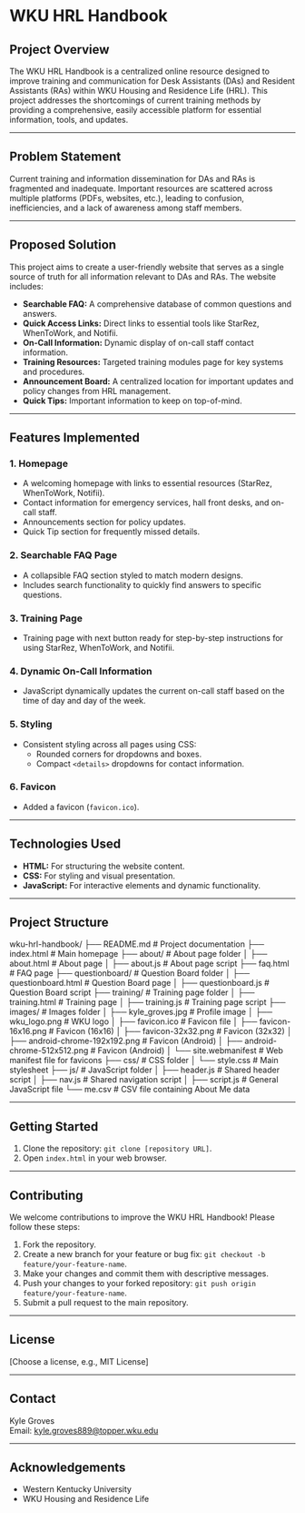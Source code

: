 # WKU HRL Handbook

## Project Overview

The WKU HRL Handbook is a centralized online resource designed to improve training and communication for Desk Assistants (DAs) and Resident Assistants (RAs) within WKU Housing and Residence Life (HRL). This project addresses the shortcomings of current training methods by providing a comprehensive, easily accessible platform for essential information, tools, and updates.

---

## Problem Statement

Current training and information dissemination for DAs and RAs is fragmented and inadequate. Important resources are scattered across multiple platforms (PDFs, websites, etc.), leading to confusion, inefficiencies, and a lack of awareness among staff members.

---

## Proposed Solution

This project aims to create a user-friendly website that serves as a single source of truth for all information relevant to DAs and RAs. The website includes:

- **Searchable FAQ:** A comprehensive database of common questions and answers.
- **Quick Access Links:** Direct links to essential tools like StarRez, WhenToWork, and Notifii.
- **On-Call Information:** Dynamic display of on-call staff contact information.
- **Training Resources:** Targeted training modules page for key systems and procedures.
- **Announcement Board:** A centralized location for important updates and policy changes from HRL management.
- **Quick Tips:**  Important information to keep on top-of-mind.

---

## Features Implemented

### 1. **Homepage**
   - A welcoming homepage with links to essential resources (StarRez, WhenToWork, Notifii).
   - Contact information for emergency services, hall front desks, and on-call staff.
   - Announcements section for policy updates.
   - Quick Tip section for frequently missed details.

### 2. **Searchable FAQ Page**
   - A collapsible FAQ section styled to match modern designs.
   - Includes search functionality to quickly find answers to specific questions.

### 3. **Training Page**
   - Training page with next button ready for step-by-step instructions for using StarRez, WhenToWork, and Notifii.

### 4. **Dynamic On-Call Information**
   - JavaScript dynamically updates the current on-call staff based on the time of day and day of the week.

### 5. **Styling**
   - Consistent styling across all pages using CSS:
     - Rounded corners for dropdowns and boxes.
     - Compact `<details>` dropdowns for contact information.

### 6. **Favicon**
   - Added a favicon (`favicon.ico`).

---

## Technologies Used

- **HTML:** For structuring the website content.
- **CSS:** For styling and visual presentation.
- **JavaScript:** For interactive elements and dynamic functionality.

---

## Project Structure

wku-hrl-handbook/
├── README.md # Project documentation
├── index.html # Main homepage
├── about/ # About page folder
│ ├── about.html # About page
│ ├── about.js # About page script
├── faq.html # FAQ page
├── questionboard/ # Question Board folder
│ ├── questionboard.html # Question Board page
│ ├── questionboard.js # Question Board script
├── training/ # Training page folder
│ ├── training.html # Training page
│ ├── training.js # Training page script
├── images/ # Images folder
│ ├── kyle_groves.jpg # Profile image
│ ├── wku_logo.png # WKU logo
│ ├── favicon.ico # Favicon file
│ ├── favicon-16x16.png # Favicon (16x16)
│ ├── favicon-32x32.png # Favicon (32x32)
│ ├── android-chrome-192x192.png # Favicon (Android)
│ ├── android-chrome-512x512.png # Favicon (Android)
│ └── site.webmanifest # Web manifest file for favicons
├── css/ # CSS folder
│ └── style.css # Main stylesheet
├── js/ # JavaScript folder
│ ├── header.js # Shared header script
│ ├── nav.js # Shared navigation script
│ ├── script.js # General JavaScript file
└── me.csv # CSV file containing About Me data

---

## Getting Started

1. Clone the repository: `git clone [repository URL]`.
2. Open `index.html` in your web browser.

---

## Contributing

We welcome contributions to improve the WKU HRL Handbook! Please follow these steps:

1. Fork the repository.
2. Create a new branch for your feature or bug fix: `git checkout -b feature/your-feature-name`.
3. Make your changes and commit them with descriptive messages.
4. Push your changes to your forked repository: `git push origin feature/your-feature-name`.
5. Submit a pull request to the main repository.

---

## License

[Choose a license, e.g., MIT License]

---

## Contact

Kyle Groves  
Email: kyle.groves889@topper.wku.edu  

---

## Acknowledgements

- Western Kentucky University  
- WKU Housing and Residence Life  